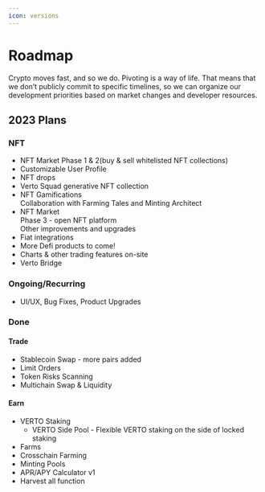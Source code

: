 ```yaml
---
icon: versions
---
```


# Roadmap

Crypto moves fast, and so we do. Pivoting is a way of life. That means that we don’t publicly commit to specific timelines, so we can organize our development priorities based on market changes and developer resources.

## **2023 Plans**

### NFT

* NFT Market Phase 1 & 2(buy & sell whitelisted NFT collections)
* Customizable User Profile
* NFT drops
* Verto Squad generative NFT collection
* NFT Gamifications\
  Collaboration with Farming Tales and Minting Architect
* NFT Market \
  Phase 3 - open NFT platform\
  Other improvements and upgrades
* Fiat integrations
* More Defi products to come!
* Charts & other trading features on-site
* Verto Bridge

### Ongoing/Recurring

* UI/UX, Bug Fixes, Product Upgrades

### Done

#### Trade

* Stablecoin Swap - more pairs added
* Limit Orders
* Token Risks Scanning
* Multichain Swap & Liquidity

#### Earn

* VERTO Staking
  * VERTO Side Pool - Flexible VERTO staking on the side of locked staking
* Farms
* Crosschain Farming
* Minting Pools
* APR/APY Calculator v1
* Harvest all function
